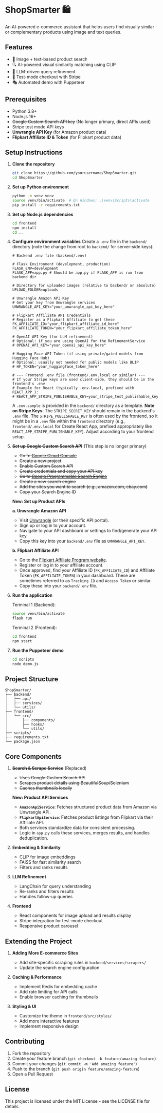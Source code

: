 # ShopSmarter 🛍️

An AI-powered e-commerce assistant that helps users find visually similar or complementary products using image and text queries.

## Features

- 📸 Image + text-based product search
- 🔍 AI-powered visual similarity matching using CLIP
- 🤖 LLM-driven query refinement
- 🛒 Test-mode checkout with Stripe
- 🎭 Automated demo with Puppeteer

## Prerequisites

- Python 3.8+
- Node.js 16+
- ~~Google Custom Search API key~~ (No longer primary, direct APIs used)
- Stripe test mode API keys
- **Unwrangle API Key** (for Amazon product data)
- **Flipkart Affiliate ID & Token** (for Flipkart product data)

## Setup Instructions

1. **Clone the repository**
   ```bash
   git clone https://github.com/yourusername/ShopSmarter.git
   cd ShopSmarter
   ```

2. **Set up Python environment**
   ```bash
   python -m venv venv
   source venv/bin/activate  # On Windows: .\venv\Scripts\activate
   pip install -r requirements.txt
   ```

3. **Set up Node.js dependencies**
   ```bash
   cd frontend
   npm install
   cd ..
   ```

4. **Configure environment variables**
   Create a `.env` file in the `backend/` directory (note the change from root to `backend/` for server-side keys):
   ```env
   # Backend .env file (backend/.env)

   # Flask Environment (development, production)
   FLASK_ENV=development
   FLASK_APP=app.py # Should be app.py if FLASK_APP is run from backend dir

   # Directory for uploaded images (relative to backend/ or absolute)
   UPLOAD_FOLDER=uploads

   # Unwrangle Amazon API Key
   # Get your key from Unwrangle services
   UNWRANGLE_API_KEY="your_unwrangle_api_key_here"

   # Flipkart Affiliate API Credentials
   # Register as a Flipkart Affiliate to get these
   FK_AFFILIATE_ID="your_flipkart_affiliate_id_here"
   FK_AFFILIATE_TOKEN="your_flipkart_affiliate_token_here"
   
   # OpenAI API Key (for LLM refinement)
   # Optional: if you are using OpenAI for the RefinementService
   # OPENAI_API_KEY="your_openai_api_key_here"

   # Hugging Face API Token (if using private/gated models from Hugging Face Hub)
   # Optional: usually not needed for public models like BLIP
   # HF_TOKEN="your_huggingface_token_here"

   # --- Frontend .env file (frontend/.env.local or similar) ---
   # If your Stripe keys are used client-side, they should be in the frontend's .env
   # Example for React (typically .env.local, prefixed with REACT_APP_):
   # REACT_APP_STRIPE_PUBLISHABLE_KEY=your_stripe_test_publishable_key
   ```
   A `.env.sample` is provided in the `backend/` directory as a template.
   **Note on Stripe Keys**: The `STRIPE_SECRET_KEY` should remain in the backend's `.env` file. The `STRIPE_PUBLISHABLE_KEY` is often used by the frontend, so it might be in a `.env` file within the `frontend` directory (e.g., `frontend/.env.local` for Create React App, prefixed appropriately like `REACT_APP_STRIPE_PUBLISHABLE_KEY`). Adjust according to your frontend setup.

5. **~~Set up Google Custom Search API~~** (This step is no longer primary)
   - ~~Go to [Google Cloud Console](https://console.cloud.google.com)~~
   - ~~Create a new project~~
   - ~~Enable Custom Search API~~
   - ~~Create credentials and copy your API key~~
   - ~~Go to [Google Programmable Search Engine](https://programmablesearchengine.google.com/)~~
   - ~~Create a new search engine~~
   - ~~Add the sites you want to search (e.g., amazon.com, ebay.com)~~
   - ~~Copy your Search Engine ID~~

   **New: Set up Product APIs**

   **a. Unwrangle Amazon API**
   - Visit [Unwrangle](https://www.unwrangle.com/) (or their specific API portal).
   - Sign up or log in to your account.
   - Navigate to your API dashboard or settings to find/generate your API key.
   - Copy this key into your `backend/.env` file as `UNWRANGLE_API_KEY`.

   **b. Flipkart Affiliate API**
   - Go to the [Flipkart Affiliate Program website](https://affiliate.flipkart.com/).
   - Register or log in to your affiliate account.
   - Once approved, find your Affiliate ID (`FK_AFFILIATE_ID`) and Affiliate Token (`FK_AFFILIATE_TOKEN`) in your dashboard. These are sometimes referred to as `Tracking ID` and `Access Token` or similar.
   - Copy these into your `backend/.env` file.

6. **Run the application**
   
   Terminal 1 (Backend):
   ```bash
   source venv/bin/activate
   flask run
   ```
   
   Terminal 2 (Frontend):
   ```bash
   cd frontend
   npm start
   ```

7. **Run the Puppeteer demo**
   ```bash
   cd scripts
   node demo.js
   ```

## Project Structure

```
ShopSmarter/
├── backend/
│   ├── api/
│   ├── services/
│   └── utils/
├── frontend/
│   └── src/
│       ├── components/
│       ├── hooks/
│       └── utils/
├── scripts/
├── requirements.txt
└── package.json
```

## Core Components

1. **~~Search & Scrape Service~~** (Replaced)
   - ~~Uses Google Custom Search API~~
   - ~~Scrapes product details using BeautifulSoup/Selenium~~
   - ~~Caches thumbnails locally~~

   **New: Product API Services**
   - **`AmazonApiService`**: Fetches structured product data from Amazon via Unwrangle API.
   - **`FlipkartApiService`**: Fetches product listings from Flipkart via their Affiliate API.
   - Both services standardize data for consistent processing.
   - Logic in `app.py` calls these services, merges results, and handles deduplication.

2. **Embedding & Similarity**
   - CLIP for image embeddings
   - FAISS for fast similarity search
   - Filters and ranks results

3. **LLM Refinement**
   - LangChain for query understanding
   - Re-ranks and filters results
   - Handles follow-up queries

4. **Frontend**
   - React components for image upload and results display
   - Stripe integration for test-mode checkout
   - Responsive product carousel

## Extending the Project

1. **Adding More E-commerce Sites**
   - Add site-specific scraping rules in `backend/services/scrapers/`
   - Update the search engine configuration

2. **Caching & Performance**
   - Implement Redis for embedding cache
   - Add rate limiting for API calls
   - Enable browser caching for thumbnails

3. **Styling & UI**
   - Customize the theme in `frontend/src/styles/`
   - Add more interactive features
   - Implement responsive design

## Contributing

1. Fork the repository
2. Create your feature branch (`git checkout -b feature/amazing-feature`)
3. Commit your changes (`git commit -m 'Add amazing feature'`)
4. Push to the branch (`git push origin feature/amazing-feature`)
5. Open a Pull Request

## License

This project is licensed under the MIT License - see the LICENSE file for details. 
